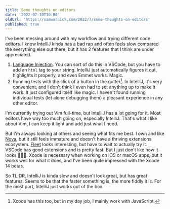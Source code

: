 ```yaml
---
title: Some thoughts on editors
date: '2022-07-10T10:00'
oldUrl: 'https://samwarnick.com/2022/7/some-thoughts-on-editors'
published: true
---
```


I've been messing around with my workflow and trying different code editors. I know IntelliJ kinda has a bad rap  and often feels slow compared the everything else out there, but it has 2 features that I think are under appreciated.

1. [Language Injection](https://www.jetbrains.com/help/idea/using-language-injections.html). You can sort of do this in VSCode, but you have to add an `html` tag to your string. IntelliJ just automatically figures it out, highlights it properly, and even Emmet works. Magic.
2. Running tests with the click of a button in the gutter[^1]. In IntelliJ, it's very convenient, and I don't think I even had to set anything up to make it work. It just configured itself like magic. I haven't found running individual tests (let alone debugging them) a pleasant experience in any other editor.

I'm currently trying out Vim full-time, but IntelliJ has a lot going for it. Most editors have way too much going on, especially IntelliJ. That's what I like about Vim, I can keep it light and add just what I need.

But I'm always looking at others and seeing what fits me best. I own and like [Nova](https://nova.app/), but it still feels immature and doesn't have a thriving extensions ecosystem. [Fleet](https://www.jetbrains.com/fleet/) looks interesting, but have to wait to actually try it. VSCode has good extensions and is pretty fast. But I just don't like how it looks 🤷🏻‍♂️. Xcode is necessary when working on iOS or macOS apps, but it works well for what it does, and I've been quite impressed with the Xcode 14 betas.

So TL;DR, IntelliJ is kinda slow and doesn't look great, but has great features.  Seems to be that the faster something is, the more fiddly it is. For the most part, IntelliJ just works out of the box.

[^1]: Xcode has this too, but in my day job, I mainly work with JavaScript.
